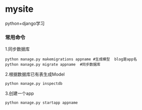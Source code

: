 # mysite
python+django学习
### 常用命令
1.同步数据库
~~~
python manage.py makemigrations appname #生成模型  blog是app名
python manage.py migrate appname  #同步数据库
~~~
2.根据数据库已有表生成Model
~~~
python manage.py inspectdb
~~~
3.创建一个app
~~~
python manage.py startapp appname
~~~

